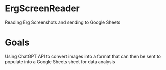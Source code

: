 # ErgScreenReader
Reading Erg Screenshots and sending to Google Sheets

# Goals
Using ChatGPT API to convert images into a format that can then be sent to populate into a Google Sheets sheet for data analysis
